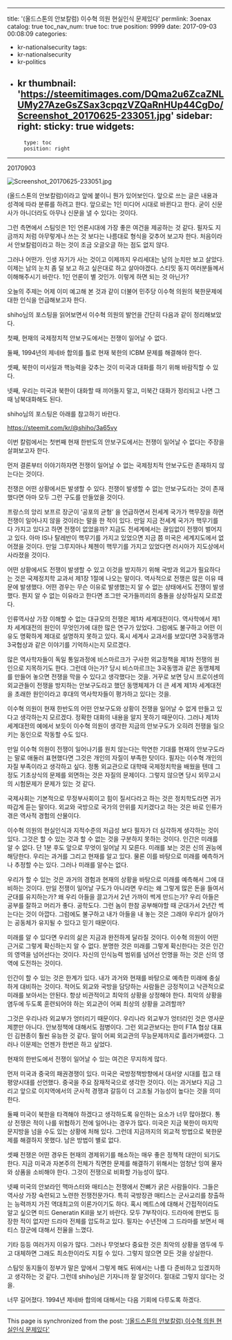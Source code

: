 
---
title: '(올드스톤의 안보칼럼) 이수혁 의원 현실인식 문제있다'
permlink: 3oenax
catalog: true
toc_nav_num: true
toc: true
position: 9999
date: 2017-09-03 00:08:09
categories:
- kr-nationalsecurity
tags:
- kr-nationalsecurity
- kr-politics
- kr
thumbnail: 'https://steemitimages.com/DQma2u6ZcaZNLUMy27AzeGsZSax3cpqzVZQaRnHUp44CgDo/Screenshot_20170625-233051.jpg'
sidebar:
    right:
        sticky: true
widgets:
    -
        type: toc
        position: right
---


20170903

![Screenshot_20170625-233051.jpg](https://steemitimages.com/DQma2u6ZcaZNLUMy27AzeGsZSax3cpqzVZQaRnHUp44CgDo/Screenshot_20170625-233051.jpg)

(올드스톤의 안보칼럼)이라고 앞에 붙이니 뭔가 있어보인다. 앞으로 쓰는 글은 내용과 성격에 따라 분류를 하려고 한다. 앞으로는 1인 미디어 시대로 바뀐다고 한다. 굳이 신문사가 아니더라도 아무나 신문을 낼 수 있다는 것이다. 

그런 측면에서 스팀잇은 1인 언론시대에 가장 좋은 여건을 제공하는 것 같다.  필자도 지금까지 처럼 아무렇게나 쓰는 것 보다는 나름대로 형식을 갖추어 보고자 한다. 처음이라서 안보칼럼이라고 하는 것이 조금 오글오글 하는 점도 없지 않다. 

그러나 어떤가. 인생 자기가 사는 것이고 이제까지 우리세대는 남의 눈치만 보고 살았다. 이제는 남의 눈치 좀 덜 보고 하고 싶은대로 하고 살아야겠다. 스티밋 동지 여러분들께서 이해해주시기 바란다. 1인 언론이 별 것인가. 이렇게 하면 되는 것 아닌가?  

오늘의 주제는 어제 이미 예고해 본 것과 같이 더불어 민주당 이수혁 의원의 북한문제에 대한 인식을 언급해보고자 한다. 

shiho님의 포스팅을 읽어보면서 이수혁 의원의 발언을 간단히 다음과 같이 정리해보았다. 

첫째, 현재의 국제정치적 안보구도에서는 전쟁이 일어날 수 없다. 

둘째, 1994년의 제네바 합의를 틀로 현재 북한의 ICBM 문제를 해결해야 한다. 
  
셋째, 북한이 미사일과 핵능력을 갖추는 것이 미국과 대화를 하기 위해 바람직할 수 있다.

넷째, 우리는 미국과 북한이 대화할 때 끼어들지 말고, 미북간 대화가 정리되고 나면 그때 남북대화해도 된다. 

shiho님의 포스팅은 아래를 참고하기 바란다.  
   
https://steemit.com/kr/@shiho/3a65vy

이번 칼럼에서는 첫번째 현재 한반도의 안보구도에서는 전쟁이 일어날 수 없다는 주장을 살펴보고자 한다. 

먼저 결론부터 이야기하자면 전쟁이 일어날 수 없는 국제정치적 안보구도란 존재하지 않는다는 것이다. 

전쟁은 어떤 상황에서든 발생할 수 있다. 전쟁이 발생할 수 없는 안보구도라는 것이 존재했다면 아마 모두 그런 구도를 만들었을 것이다. 

프랑스의 앙리 보프르 장군이 ‘공포의 균형’ 을 언급하면서 전세계 국가가 핵무장을 하면 전쟁이 일어나지 않을 것이라는 말을 한 적이 있다. 만일 지금 전세계 국가가 핵무기를 다 가지고 있다고 하면 전쟁이 없었을까? 지금도 전세계에서는 끊임없이 전쟁이 벌어지고 있다. 아마 IS나 탈레반이 핵무기를 가지고 있었으면 지금 쯤 미국은 세계지도에서 없어졌을 것이다. 만일 그루지아나 체첸이 핵무기를 가지고 있었다면 러시아가 지도상에서 사라졌을 것이다. 

어떤 상황에서도 전쟁이 발생할 수 있고 이것을 방지하기 위해 국방과 외교가 필요하다는 것은 국제정치학 교과서 제1장 1절에 나오는 말이다. 역사적으로 전쟁은 많은 이유 때문에 발생했다. 어떤 경우는 무슨 이유로 발생했는지 알 수 없는 상태에서도 전쟁이 발생했다. 뭔지 알 수 없는 이유라고 한다면 조그만 국가들끼리의 충돌을 상상하실지 모르겠다. 

인류역사상 가장 이해할 수 없는 대규모의 전쟁은 제1차 세계대전이다. 역사학에서 제1차 세계대전의 원인이 무엇인가에 대한 많은 연구가 있었다. 그럼에도 불구하고 어떤 이유도 명확하게 제대로 설명하지 못하고 있다. 혹시 세계사 교과서를 보았다면 3국동맹과 3국협상과 같은 이야기를 기억하시는지 모르겠다. 

많은 역사학자들이 독일 통일과정에 비스마르크가 구사한 외교정책을 제1차 전쟁의 원인으로 지목하기도 한다. 그런데 아는가? 당시 비스마르크는 3국동맹과 같은 동맹체제를 만들어 놓으면 전쟁을 막을 수 있다고 생각했다는 것을. 거꾸로 보면 당시 프로이센의 외교관들이 전쟁을 방지하는 안보구도라고 했던 동맹체제가 더 큰 세계 제1차 세계대전을 초래한 원인이라고 후대의 역사학자들이 평가하고 있다는 것을. 

이수혁 의원이 현재 한반도의 어떤 안보구도와 상황이 전쟁을 일어날 수 없게 만들고 있다고 생각하는지 모르겠다. 정확한 대화의 내용을 알지 못하기 때문이다. 그러나 제1차 세계대전의 예에서 보듯이 이수혁 의원이 생각한 지금의 안보구도가 오히려 전쟁을 일으키는 동인으로 작동할 수도 있다. 

만일 이수혁 의원이 전쟁이 일어나기를 원치 않는다는 막연한 기대를 현재의 안보구도라는 말로 애둘러 표현했다면 그것은 개인의 자질이 부족한 탓이다. 필자는 이수혁 개인의 자질 부족이라고 생각하고 싶다. 정통 외교관으로 대학때 국제정치학을 배웠을 텐데 그정도 기초상식의 문제를 외면하는 것은 자질의 문제이다. 그렇지 않으면 당시 외무고시의 시험문제가 문제가 있는 것 같다. 

국제사회는 기본적으로 무정부사회이고 힘이 질서다라고 하는 것은 정치학도라면 귀가 따갑게 듣는 말이다.  외교와 국방으로 국가의 안위를 지키겠다고 하는 것은 바로 인류가 겪은 역사적 경험의 산물이다. 

이수혁 의원의 현실인식과 지적수준의 저급성 보다 필자가 더 심각하게 생각하는 것이 있다. 그것은 할 수 있는 것과 할 수 없는 것을 구분하지 못하는 것이다. 인간은 미래를 알 수 없다. 단 1분 후도 앞으로 무엇이 일어날 지 모른다. 미래를 보는 것은 신의 권능에 해당한다. 우리는 과거를 그리고 현재를 알고 있다. 물론 이를 바탕으로 미래를 예측하거나 추정할 수는 있다. 그러나 미래를 알수는 없다. 

우리가 할 수 있는 것은 과거의 경험과 현재의 상황을 바탕으로 미래를 예측해서 그에 대비하는 것이다. 만일 전쟁이 일어날 구도가 아니라면 우리는 왜 그렇게 많은 돈을 들여서 군대를 유지하는가? 왜 우리 아들을 끌고가서 2년 가까이 썩게 만드는가?           우리 아들은 공부를 잘하고 머리가 좋다. 공학도다. 그런 놈이 한참 공부해야할 때 군대가서 2년간 썩는다는 것이 아깝다. 그럼에도 불구하고 내가 아들을 내 놓는 것은 그래야 우리가 살아가는 공동체가 유지될 수 있다고 믿기 때문이다. 

미래를 알 수 있다면 우리의 삶은 지금과 완전하게 달라질 것이다. 이수혁 의원이 어떤 근거로 그렇게 확신하는지 알 수 없다. 분명한 것은 미래를 그렇게 확신한다는 것은 인간의 영역을 넘어선다는 것이다. 자신의 인식능력 범위를 넘어선 언명을 하는 것은 신의 영역에 도전하는 것이다. 

인간이 할 수 있는 것은 한계가 있다. 내가 과거와 현재를 바탕으로 예측한 미래에 충실하게 대비하는 것이다. 적어도 외교와 국방을 담당하는 사람들은 긍정적이고 낙관적으로 미래를 보아서는 안된다. 항상 비관적이고 최악의 상황을 상정해야 한다. 최악의 상황을 염두에 두도록 훈련되어야 하는 외교관이 어찌 최상의 상황을 고려할까? 

그것은 우리나라 외교부가 엉터리기 때문이다. 우리나라 외교부가 엉터리인 것은 영사문제뿐만 아니다. 안보정책에 대해서도 점병이다. 그런 외교관보다는 한미 FTA 협상 대표인 김현종이 훨씬 유능한 것 같다. 말이 어찌 외교관의 무능문제까지로 흘러가벼렸다. 그러나 이문제는 언젠가 한번은 하고 싶었다. 

현재의 한반도에서 전쟁이 일어날 수 있는 여건은 무지하게 많다.

먼저 미국과 중국의 패권경쟁이 있다. 미국은 국방정책방향에서  대서양 시대를 접고 태평양시대를 선언했다. 중국을 주요 잠재적국으로 생각한 것이다. 이는 과거보다 지금 그리고 앞으로 이지역에서의 군사적 경쟁과 갈등이 더 고조될 가능성이 높다는 것을 의미한다. 

둘째 미국이 북한을 타격해야 하겠다고 생각하도록 유인하는 요소가 너무 많아졌다. 통상 전쟁은 적이 나를 위협하기 전에 일어나는 경우가 많다. 미국은 지금 북한이 마지막 문지방을 넘을 수도 있는 상황에 처해 있다. 그런데 지금까지의 외교적 방법으로 북한문제를 해결하지 못했다. 남은 방법이 별로 없다. 

셋째 전쟁은 어떤 경우든 현재의 경제위기를 해소하는 매우 좋은 정책적 대안이 되기도 한다. 지금 미국과 자본주의 전체가 직면한 문제를 해결하기 위해서는 엄청난 잉여 물자와 상품을 소비해야 한다. 그것이 전쟁으로 비화할 가능성이 많다. 

넷째 미국의 안보라인 맥마스터와 매티스는 전쟁에서 잔뼈가 굵은 사람들이다. 그들은 역사상 가장 숙련되고 노련한 전쟁전문가다. 특히 국방장관 매티스는 군사교리를 창출하는 능력까지 가진 역대최고의 이론가이기도 하다. 혹시 메트스에 대해서 간접적이라도 알고 싶으면 미드 Generatin Kill을 보기 바란다. 모두 7부작이다. 드라마에 한번도 등장한 적이 없지만 드라마 전체를 압도하고 있다. 필자는 수년전에 그 드라마를 보면서 매티스 장군에 대해서 전율을 느꼈다. 

기타 등등 여러가지 이유가 많다. 그러나 무엇보다 중요한 것은 최악의 상황을 염두에 두고 대체하면 그래도 최소한이라도 지킬 수 있다. 그렇지 않으면 모든 것을 상실한다. 

스팀잇 동지들이 정부가 말은 앞에서 그렇게 해도 뒤에서는 나름 다 준비하고 있겠지하고 생각하는 것 같다. 그런데 shiho님은 기자니까 잘 알것이다. 절대로 그렇지 않다는 것을. 

너무 길어졌다. 1994년 제네바 합의에 대해서는 다음 기회에 다루도록 하겠다.

- - -

This page is synchronized from the post: ['(올드스톤의 안보칼럼) 이수혁 의원 현실인식 문제있다'](https://steemit.com/@oldstone/3oenax)
